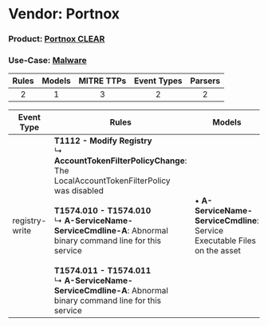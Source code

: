 Vendor: Portnox
===============
### Product: [Portnox CLEAR](../ds_portnox_portnox_clear.md)
### Use-Case: [Malware](../../../../UseCases/uc_malware.md)

| Rules | Models | MITRE TTPs | Event Types | Parsers |
|:-----:|:------:|:----------:|:-----------:|:-------:|
|   2   |   1    |     3      |      2      |    2    |

| Event Type     | Rules                                                                                                                                                                                                                                                                                                                                                                                    | Models                                                                        |
| -------------- | ---------------------------------------------------------------------------------------------------------------------------------------------------------------------------------------------------------------------------------------------------------------------------------------------------------------------------------------------------------------------------------------- | ----------------------------------------------------------------------------- |
| registry-write | <b>T1112 - Modify Registry</b><br> ↳ <b>AccountTokenFilterPolicyChange</b>: The LocalAccountTokenFilterPolicy was disabled<br><br><b>T1574.010 - T1574.010</b><br> ↳ <b>A-ServiceName-ServiceCmdline-A</b>: Abnormal binary command line for this service<br><br><b>T1574.011 - T1574.011</b><br> ↳ <b>A-ServiceName-ServiceCmdline-A</b>: Abnormal binary command line for this service |  • <b>A-ServiceName-ServiceCmdline</b>: Service Executable Files on the asset |